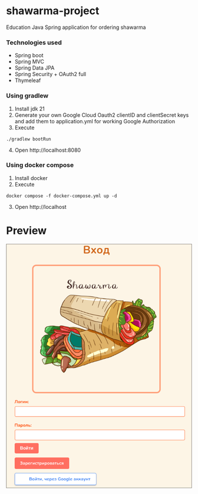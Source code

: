 # shawarma-project
 Education Java Spring application for ordering shawarma
### Technologies used
- Spring boot
- Spring MVC
- Spring Data JPA
- Spring Security + OAuth2 full
- Thymeleaf
### Using gradlew
1. Install jdk 21
2. Generate your own Google Cloud Oauth2 clientID and clientSecret keys and add them to application.yml for working Google Authorization
3. Execute
```shell
./gradlew bootRun
```
4. Open http://localhost:8080
### Using docker compose
1. Install docker
2. Execute
```shell
docker compose -f docker-compose.yml up -d
```
3. Open http://localhost

# Preview

![loginPageHere](shawarma/images/login.png)


